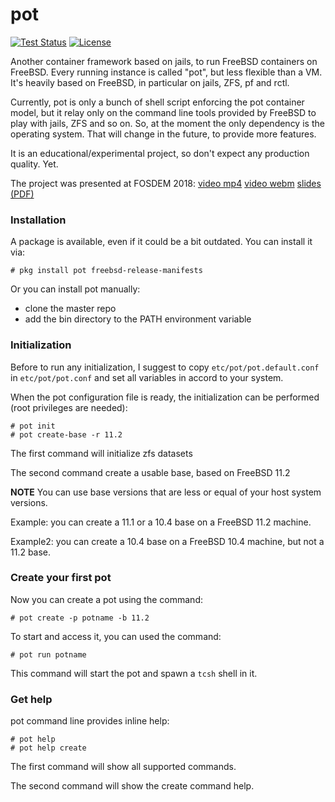 # pot

[![Test Status](https://travis-ci.org/pizzamig/pot.png?branch=master)](https://travis-ci.org/pizzamig/pot) [![License](https://img.shields.io/badge/License-BSD%203--Clause-blue.svg)](https://opensource.org/licenses/BSD-3-Clause)

Another container framework based on jails, to run FreeBSD containers on FreeBSD.
Every running instance is called "pot", but less flexible than a VM.
It's heavily based on FreeBSD, in particular on jails, ZFS, pf and rctl.

Currently, pot is only a bunch of shell script enforcing the pot container model, but it relay only on the command line tools provided by FreeBSD to play with jails, ZFS and so on.
So, at the moment the only dependency is the operating system. That will change in the future, to provide more features.

It is an educational/experimental project, so don't expect any production quality. Yet.

The project was presented at FOSDEM 2018: [video mp4](https://video.fosdem.org/2018/K.3.401/pot_container_framework.mp4) [video webm](https://video.fosdem.org/2018/K.3.401/pot_container_framework.webm) [slides (PDF)](https://fosdem.org/2018/schedule/event/pot_container_framework/attachments/slides/2128/export/events/attachments/pot_container_framework/slides/2128/pot_slides.pdf)

### Installation

A package is available, even if it could be a bit outdated. You can install it via:
```console
# pkg install pot freebsd-release-manifests
```

Or you can install pot manually:
* clone the master repo
* add the bin directory to the PATH environment variable

### Initialization

Before to run any initialization, I suggest to copy `etc/pot/pot.default.conf` in `etc/pot/pot.conf` and set all variables in accord to your system.

When the pot configuration file is ready, the initialization can be performed (root privileges are needed):
```console
# pot init
# pot create-base -r 11.2
```

The first command will initialize zfs datasets

The second command create a usable base, based on FreeBSD 11.2

**NOTE** You can use base versions that are less or equal of your host system versions.

Example: you can create a 11.1 or a 10.4 base on a FreeBSD 11.2 machine.

Example2: you can create a 10.4 base on a FreeBSD 10.4 machine, but not a 11.2 base.

### Create your first pot

Now you can create a pot using the command:
```console
# pot create -p potname -b 11.2
```

To start and access it, you can used the command:
```console
# pot run potname
```

This command will start the pot and spawn a `tcsh` shell in it.

### Get help

pot command line provides inline help:

```console
# pot help
# pot help create
```

The first command will show all supported commands.

The second command will show the create command help.
